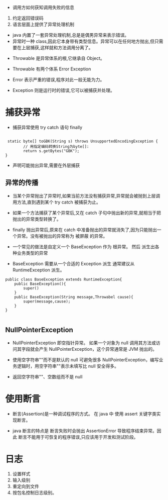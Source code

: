 - 调用方如何获知调用失败的信息

1. 约定返回错误码
2. 语言层面上提供了异常处理机制

- java 内置了一套异常处理机制,总是是偶男异常来表示错误。
- 异常时一种 class,因此它本身带有类型信息。异常可以在任何地方抛出,但只需要在上层捕获,这样就和方法调用分离了。

* Throwable 是异常体系的根,它继承自 Object。
* Throwable 有两个体系 Error Exception

* Error 表示严重的错误,程序对此一般无能为力。

* Exception 则是运行时的错误,它可以被捕获并处理。

# 捕获异常

- 捕获异常使用 try catch 语句 finally

```

 static byte[] toGBK(String s) throws UnsupportedEncodingException {
        // 用指定编码转换String为byte[]:
        return s.getBytes("GBK");
}

```

- 声明可能抛出异常,需要在外层捕获

## 异常的传播

- 当某个异常抛出了异常时,如果当前方法没有捕获异常,异常就会被抛到上层调用方法,直到遇到某个 try catch 被捕获为止。

* 如果一个方法捕获了某个异常后,又在 catch 子句中抛出新的异常,就相当于把抛出的异常类型转换了。
* finally 抛出异常后,原来在 catch 中准备抛出的异常就消失了,因为只能抛出一个异常。没有被抛出的异常称为 被屏蔽 的异常。

* 一个常见的做法是自定义一个 BaseException 作为 根异常。 然后 派生出各种业务类型的异常
* BaseException 需要从一个合适的 Exception 派生 通常建议从 RuntimeException 派生。

```
public class BaseException extends RuntimeException{
    public BaseException(){
        super()
    }
    public BaseException(String message,Throwabel cause){
        super(message,cause);
    }
}


```

## NullPointerException

- NullPointerException 即空指针异常。 如果一个对象为 null 调用其方法或访问其字段就会产生 NullPointerException，这个异常通常是 JVM 抛出的。

* 使用空字符串""而不是默认的 null 可避免很多 NullPointerException，编写业务逻辑时，用空字符串""表示未填写比 null 安全得多。

* 返回空字符串""、空数组而不是 null

# 使用断言

- 断言(Assertion)是一种调试程序的方式。 在 java 中 使用 assert 关键字类实现断言。

* java 断言的特点是 断言失败时会抛出 AssertionError 导致程序结束异常。因此 断言不能用于可恢复的程序错误,只应该用于开发和测试阶段。

# 日志

1. 设置样式
2. 输入级别
3. 重定向到文件
4. 按包名控制日志级别。
